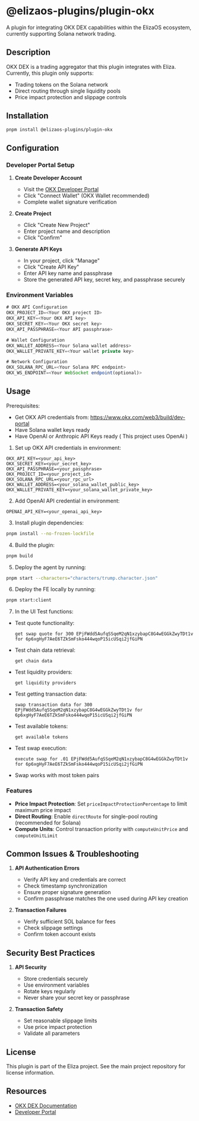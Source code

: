 # @elizaos-plugins/plugin-okx

A plugin for integrating OKX DEX capabilities within the ElizaOS ecosystem, currently supporting Solana network trading.

## Description

OKX DEX is a trading aggregator that this plugin integrates with Eliza. Currently, this plugin only supports:

- Trading tokens on the Solana network
- Direct routing through single liquidity pools
- Price impact protection and slippage controls

## Installation

```bash
pnpm install @elizaos-plugins/plugin-okx
```

## Configuration

### Developer Portal Setup

1. **Create Developer Account**

    - Visit the [OKX Developer Portal](https://www.okx.com/developers)
    - Click "Connect Wallet" (OKX Wallet recommended)
    - Complete wallet signature verification

2. **Create Project**

    - Click "Create New Project"
    - Enter project name and description
    - Click "Confirm"

3. **Generate API Keys**
    - In your project, click "Manage"
    - Click "Create API Key"
    - Enter API key name and passphrase
    - Store the generated API key, secret key, and passphrase securely

### Environment Variables

```typescript
# OKX API Configuration
OKX_PROJECT_ID=<Your OKX project ID>
OKX_API_KEY=<Your OKX API key>
OKX_SECRET_KEY=<Your OKX secret key>
OKX_API_PASSPHRASE=<Your API passphrase>

# Wallet Configuration
OKX_WALLET_ADDRESS=<Your Solana wallet address>
OKX_WALLET_PRIVATE_KEY=<Your wallet private key>

# Network Configuration
OKX_SOLANA_RPC_URL=<Your Solana RPC endpoint>
OKX_WS_ENDPOINT=<Your WebSocket endpoint(optional)>
```

## Usage

Prerequisites:
- Get OKX API credentials from: https://www.okx.com/web3/build/dev-portal
- Have Solana wallet keys ready
- Have OpenAI or Anthropic API Keys ready ( This project uses OpenAi )

1. Set up OKX API credentials in environment:
```env
OKX_API_KEY=<your_api_key>
OKX_SECRET_KEY=<your_secret_key>
OKX_API_PASSPHRASE=<your_passphrase>
OKX_PROJECT_ID=<your_project_id>
OKX_SOLANA_RPC_URL=<your_rpc_url>
OKX_WALLET_ADDRESS=<your_solana_wallet_public_key>
OKX_WALLET_PRIVATE_KEY=<your_solana_wallet_private_key>
```

2. Add OpenAI API credential in environment:
```env
OPENAI_API_KEY=<your_openai_api_key>
```

3. Install plugin dependencies:
```bash
pnpm install --no-frozen-lockfile
```

4. Build the plugin:
```bash
pnpm build
```

5. Deploy the agent by running:
```bash
pnpm start --characters="characters/trump.character.json"
```

6. Deploy the FE locally by running:
```bash
pnpm start:client
```

7. In the UI Test functions:

- Test quote functionality:
  ```
  get swap quote for 300 EPjFWdd5AufqSSqeM2qN1xzybapC8G4wEGGkZwyTDt1v for 6p6xgHyF7AeE6TZkSmFsko444wqoP15icUSqi2jfGiPN
  ```

- Test chain data retrieval:
  ```
  get chain data
  ```

- Test liquidity providers:
  ```
  get liquidity providers
  ```

- Test getting transaction data:
  ```
  swap transaction data for 300 EPjFWdd5AufqSSqeM2qN1xzybapC8G4wEGGkZwyTDt1v for 6p6xgHyF7AeE6TZkSmFsko444wqoP15icUSqi2jfGiPN
  ```

- Test available tokens:
  ```
  get available tokens
  ```

- Test swap execution:
  ```
  execute swap for .01 EPjFWdd5AufqSSqeM2qN1xzybapC8G4wEGGkZwyTDt1v for 6p6xgHyF7AeE6TZkSmFsko444wqoP15icUSqi2jfGiPN
  ```

- Swap works with most token pairs


### Features

- **Price Impact Protection**: Set `priceImpactProtectionPercentage` to limit maximum price impact
- **Direct Routing**: Enable `directRoute` for single-pool routing (recommended for Solana)
- **Compute Units**: Control transaction priority with `computeUnitPrice` and `computeUnitLimit`

## Common Issues & Troubleshooting

1. **API Authentication Errors**

    - Verify API key and credentials are correct
    - Check timestamp synchronization
    - Ensure proper signature generation
    - Confirm passphrase matches the one used during API key creation

2. **Transaction Failures**

    - Verify sufficient SOL balance for fees
    - Check slippage settings
    - Confirm token account exists

## Security Best Practices

1. **API Security**

    - Store credentials securely
    - Use environment variables
    - Rotate keys regularly
    - Never share your secret key or passphrase

2. **Transaction Safety**
    - Set reasonable slippage limits
    - Use price impact protection
    - Validate all parameters

## License

This plugin is part of the Eliza project. See the main project repository for license information.

## Resources

- [OKX DEX Documentation](https://www.okx.com/web3/build/docs/waas/dex-introduction)
- [Developer Portal](https://www.okx.com/developers)
